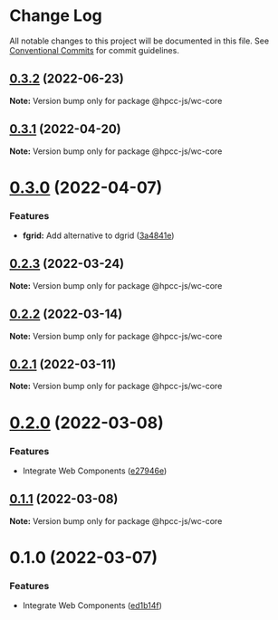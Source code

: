 # Change Log

All notable changes to this project will be documented in this file.
See [Conventional Commits](https://conventionalcommits.org) for commit guidelines.

## [0.3.2](https://github.com/hpcc-systems/Visualization/compare/@hpcc-js/wc-core@0.3.1...@hpcc-js/wc-core@0.3.2) (2022-06-23)

**Note:** Version bump only for package @hpcc-js/wc-core





## [0.3.1](https://github.com/hpcc-systems/Visualization/compare/@hpcc-js/wc-core@0.3.0...@hpcc-js/wc-core@0.3.1) (2022-04-20)

**Note:** Version bump only for package @hpcc-js/wc-core





# [0.3.0](https://github.com/hpcc-systems/Visualization/compare/@hpcc-js/wc-core@0.2.3...@hpcc-js/wc-core@0.3.0) (2022-04-07)


### Features

* **fgrid:**  Add alternative to dgrid ([3a4841e](https://github.com/hpcc-systems/Visualization/commit/3a4841e7c6f898e0ff8bf0bfa55480c6ee5760d2))





## [0.2.3](https://github.com/hpcc-systems/Visualization/compare/@hpcc-js/wc-core@0.2.2...@hpcc-js/wc-core@0.2.3) (2022-03-24)

**Note:** Version bump only for package @hpcc-js/wc-core





## [0.2.2](https://github.com/hpcc-systems/Visualization/compare/@hpcc-js/wc-core@0.2.1...@hpcc-js/wc-core@0.2.2) (2022-03-14)

**Note:** Version bump only for package @hpcc-js/wc-core





## [0.2.1](https://github.com/hpcc-systems/Visualization/compare/@hpcc-js/wc-core@0.2.0...@hpcc-js/wc-core@0.2.1) (2022-03-11)

**Note:** Version bump only for package @hpcc-js/wc-core





# [0.2.0](https://github.com/hpcc-systems/Visualization/compare/@hpcc-js/wc-core@0.1.1...@hpcc-js/wc-core@0.2.0) (2022-03-08)


### Features

* Integrate Web Components ([e27946e](https://github.com/hpcc-systems/Visualization/commit/e27946e437a164e0e07a80a415f8513226a693be))





## [0.1.1](https://github.com/hpcc-systems/hpcc-js/compare/@hpcc-js/wc-core@0.1.0...@hpcc-js/wc-core@0.1.1) (2022-03-08)

**Note:** Version bump only for package @hpcc-js/wc-core





# 0.1.0 (2022-03-07)


### Features

* Integrate Web Components ([ed1b14f](https://github.com/hpcc-systems/hpcc-js/commit/ed1b14f1cc8a82a4fbde1cf6767a0195bc16933b))
